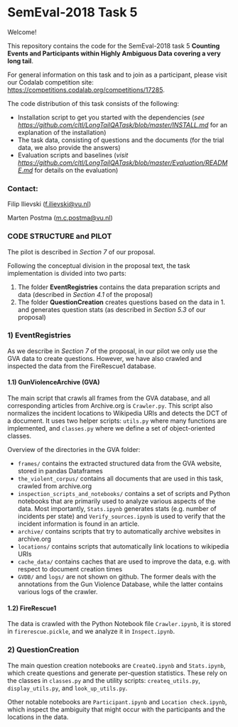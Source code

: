 # SemEval-2018 Task 5 #

Welcome!

This repository contains the code for the SemEval-2018 task 5 **Counting Events and Participants within Highly Ambiguous Data covering a very long tail**. 

For general information on this task and to join as a participant, please visit our Codalab competition site: https://competitions.codalab.org/competitions/17285.

The code distribution of this task consists of the following:
  - Installation script to get you started with the dependencies (*see https://github.com/cltl/LongTailQATask/blob/master/INSTALL.md* for an explanation of the installation)
  - The task data, consisting of questions and the documents (for the trial data, we also provide the answers)
  - Evaluation scripts and baselines (*visit https://github.com/cltl/LongTailQATask/blob/master/Evaluation/README.md* for details on the evaluation)

### Contact: ###

Filip Ilievski (f.ilievski@vu.nl)

Marten Postma (m.c.postma@vu.nl)

### CODE STRUCTURE and PILOT ###

The pilot is described in *Section 7* of our proposal.

Following the conceptual division in the proposal text, the task implementation is divided into two parts: 

1) The folder **EventRegistries** contains the data preparation scripts and data (described in *Section 4.1* of the proposal)
2) The folder **QuestionCreation** creates questions based on the data in 1. and generates question stats (as described in *Section 5.3* of our proposal)

### 1) EventRegistries

As we describe in *Section 7* of the proposal, in our pilot we only use the GVA data to create questions. However, we have also crawled and inspected the data from the FireRescue1 database.

#### 1.1) GunViolenceArchive (GVA)

The main script that crawls all frames from the GVA database, and all corresponding articles from Archive.org is `Crawler.py`. This script also normalizes the incident locations to Wikipedia URIs and detects the DCT of a document. It uses two helper scripts: `utils.py` where many functions are implemented, and `classes.py` where we define a set of object-oriented classes.

Overview of the directories in the GVA folder:

  * `frames/` contains the extracted structured data from the GVA website, stored in pandas Dataframes
  * `the_violent_corpus/` contains all documents that are used in this task, crawled from archive.org
  * `inspection_scripts_and_notebooks/` contains a set of scripts and Python notebooks that are primarily used to analyze various aspects of the data. Most importantly, `Stats.ipynb` generates stats (e.g. number of incidents per state) and `Verify_sources.ipynb` is used to verify that the incident information is found in an article.
  * `archive/` contains scripts that try to automatically archive websites in archive.org
  * `locations/` contains scripts that automatically link locations to wikipedia URIs
  * `cache_data/` contains caches that are used to improve the data, e.g. with respect to document creation times
  * `GVDB/` and `logs/` are not shown on github. The former deals with the annotations from the Gun Violence Database, while the latter contains various logs of the crawler.

#### 1.2) FireRescue1

The data is crawled with the Python Notebook file `Crawler.ipynb`, it is stored in `firerescue.pickle`, and we analyze it in `Inspect.ipynb`. 

### 2) QuestionCreation

The main question creation notebooks are `CreateQ.ipynb` and `Stats.ipynb`, which create questions and generate per-question statistics. These rely on the classes in `classes.py` and the utility scripts: `createq_utils.py`, `display_utils.py`, and `look_up_utils.py`.

Other notable notebooks are `Participant.ipynb` and `Location check.ipynb`, which inspect the ambiguity that might occur with the participants and the locations in the data.

